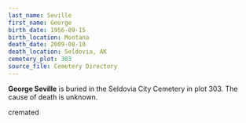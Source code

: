 ```yaml
---
last_name: Seville
first_name: George
birth_date: 1956-09-15
birth_location: Montana
death_date: 2009-08-10
death_location: Seldovia, AK
cemetery_plot: 303
source_file: Cemetery Directory
---
```

**George   Seville** is buried in the Seldovia City Cemetery in plot 303.  The cause of death is unknown.

cremated


